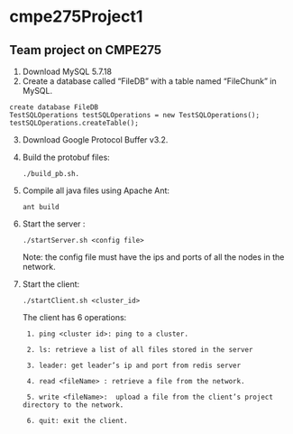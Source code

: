 # cmpe275Project1
## Team project on CMPE275 

1. Download MySQL 5.7.18 
2. Create a database called “FileDB” with a table named “FileChunk” in MySQL. 
```
create database FileDB
TestSQLOperations testSQLOperations = new TestSQLOperations();
testSQLOperations.createTable();
```
3. Download Google Protocol Buffer v3.2. 
4. Build the protobuf files: 
	```
	./build_pb.sh. 
	```
5. Compile all java files using Apache Ant: 
	```
	ant build 
	```
6. Start the server : 
	```
	./startServer.sh <config file> 
	```
	Note: the config file must have the ips and ports of all the nodes in the network. 
7. Start the client: 
	```
	./startClient.sh <cluster_id>
	```
	The client has 6 operations:   
	
        1. ping <cluster id>: ping to a cluster.
        
        2. ls: retrieve a list of all files stored in the server
        
        3. leader: get leader’s ip and port from redis server
        
        4. read <fileName> : retrieve a file from the network.
        
        5. write <fileName>:  upload a file from the client’s project directory to the network.
        
        6. quit: exit the client.

